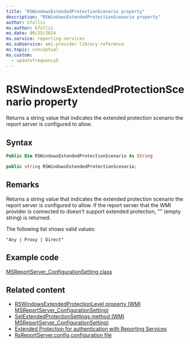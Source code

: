 ```yaml
---
title: "RSWindowsExtendedProtectionScenario property"
description: "RSWindowsExtendedProtectionScenario property"
author: kfollis
ms.author: kfollis
ms.date: 09/25/2024
ms.service: reporting-services
ms.subservice: wmi-provider-library-reference
ms.topic: conceptual
ms.custom:
  - updatefrequency5
---
```

# RSWindowsExtendedProtectionScenario property
  Returns a string value that indicates the extended protection scenario the report server is configured to allow.  
  
## Syntax  
  
```vb  
Public Dim RSWindowsExtendedProtectionScenario As String  
```  
  
```csharp  
public string RSWindowsExtendedProtectionScenario;  
```  
  
## Remarks  
 Returns a string value that indicates the extended protection scenario the report server is configured to allow. If the report server that the WMI provider is connected to doesn't support extended protection, "" (empty string) is returned.  
  
 The following list shows valid values:  
  
 `"Any | Proxy | Direct"`  
  
## Example code  
 [MSReportServer_ConfigurationSetting class](../../reporting-services/wmi-provider-library-reference/msreportserver-configurationsetting-class.md)  
  
## Related content

- [RSWindowsExtendedProtectionLevel property &#40;WMI MSReportServer_ConfigurationSetting&#41;](../../reporting-services/wmi-provider-library-reference/rswindowsextendedprotectionlevel-property.md)
- [SetExtendedProtectionSettings method &#40;WMI MSReportServer_ConfigurationSetting&#41;](../../reporting-services/wmi-provider-library-reference/configurationsetting-method-setextendedprotectionsettings.md)
- [Extended Protection for authentication with Reporting Services](../../reporting-services/security/extended-protection-for-authentication-with-reporting-services.md)
- [RsReportServer.config configuration file](../../reporting-services/report-server/rsreportserver-config-configuration-file.md)
